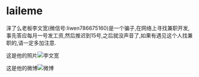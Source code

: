 # laileme
涞了么老板李文宽(微信号:liwen786675160)是一个骗子,在网络上寻找兼职开发,事先答应每月一号发工资,然后推迟到15号,之后就没声音了,如果有遇见这个人找兼职的,请一定多加注意.

这是他的照片![李文宽](https://github.com/su20a/laileme/blob/master/img/a.jpg)

这是他的微博![微博](https://github.com/su20a/laileme/blob/master/img/b.jpg)

